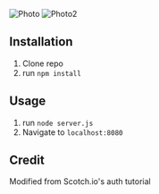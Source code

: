 
![Photo](public/img/photo1.png)
![Photo2](public/img/photo2.png)




## Installation

1. Clone repo
2. run `npm install`

## Usage

1. run `node server.js`
2. Navigate to `localhost:8080`

## Credit

Modified from Scotch.io's auth tutorial

